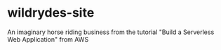 # wildrydes-site
An imaginary horse riding business from the tutorial "Build a Serverless Web Application" from AWS
